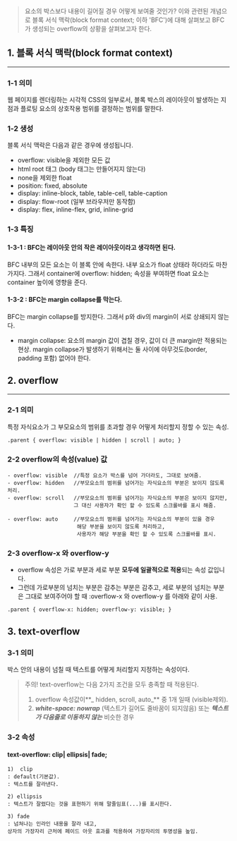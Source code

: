 > 요소의 박스보다 내용이 길어질 경우 어떻게 보여줄 것인가?
> 이와 관련된 개념으로 블록 서식 맥락(block format context; 이하 'BFC')에 대해 살펴보고
> BFC가 생성되는 overflow의 상황을 살펴보고자 한다.

## 1. 블록 서식 맥락(block format context)

---

### 1-1 의미

웹 페이지를 렌더링하는 시각적 CSS의 일부로서, 블록 박스의 레이아웃이 발생하는 지점과 플로팅 요소의 상호작용 범위를 결정하는 범위를 말한다.

### 1-2 생성

블록 서식 맥락은 다음과 같은 경우에 생성됩니다.

- overflow: visible을 제외한 모든 값
- html root 태그 (body 태그는 만들어지지 않는다)
- none을 제외한 float
- position: fixed, absolute
- display: inline-block, table, table-cell, table-caption
- display: flow-root (일부 브라우저만 동작함)
- display: flex, inline-flex, grid, inline-grid

### 1-3 특징

#### 1-3-1 : BFC는 레이아웃 안의 작은 레이아웃이라고 생각하면 된다.

BFC 내부의 모든 요소는 이 블록 안에 속한다. 내부 요소가 float 상태라 하더라도 마찬가지다. 그래서 container에 overflow: hidden; 속성을 부여하면 float 요소는 container 높이에 영향을 준다.

#### 1-3-2 : BFC는 margin collapse를 막는다.

BFC는 margin collapse를 방지한다. 그래서 p와 div의 margin이 서로 상쇄되지 않는다.

- margin collapse: 요소의 margin 값이 겹칠 경우, 값이 더 큰 margin만 적용되는 현상. margin collapse가 발생하기 위해서는 둘 사이에 아무것도(border, padding 포함) 없어야 한다.

## 2. overflow

---

### 2-1 의미

특정 자식요소가 그 부모요소의 범위를 초과할 경우 어떻게 처리할지 정할 수 있는 속성.

```null
.parent { overflow: visible | hidden | scroll | auto; }
```

### 2-2 overflow의 속성(value) 값

```null
- overflow: visible  //특정 요소가 박스를 넘어 가더라도, 그대로 보여줌.
- overflow: hidden   //부모요소의 범위를 넘어가는 자식요소의 부분은 보이지 않도록 처리.
- overflow: scroll   //부모요소의 범위를 넘어가는 자식요소의 부분은 보이지 않지만,
                     그 대신 사용자가 확인 할 수 있도록 스크롤바를 표시 해줌.

- overflow: auto     //부모요소의 범위를 넘어가는 자식요소의 부분이 있을 경우
                      해당 부분을 보이지 않도록 처리하고,
                      사용자가 해당 부분을 확인 할 수 있도록 스크롤바를 표시.
```

### 2-3 overflow-x 와 overflow-y

- overflow 속성은 가로 부분과 세로 부분 **모두에 일괄적으로 적용**되는 속성 값입니다.
- 그런데 가로부분의 넘치는 부분은 감추는 부분은 감추고,
  세로 부분의 넘치는 부분은 그대로 보여주어야 할 때
  :overflow-x 와 overflow-y 를 아래와 같이 사용.

```null
.parent { overflow-x: hidden; overflow-y: visible; }
```

## 3. text-overflow

### 3-1 의미

박스 안의 내용이 넘칠 때 텍스트를 어떻게 처리할지 지정하는 속성이다.

> 주의! text-overflow는 다음 2가지 조건을 모두 충족할 때 적용된다.
>
> 1. overflow 속성값이**_ hidden, scroll, auto_** 중 1개 일때 (visible제외).
> 2. **_white-space: nowrap_** (텍스트가 길어도 줄바꿈이 되지않음) 또는 **_텍스트가 다음줄로 이동하지 않는_** 비슷한 경우

### 3-2 속성

#### text-overflow: clip| ellipsis| fade;

```null
1)  clip
: default(기본값).
: 텍스트를 잘라낸다.

2) ellipsis
: 텍스트가 잘렸다는 것을 표현하기 위해 말줄임표(...)를 표시한다.

3) fade
: 넘쳐나는 인라인 내용을 잘라 내고,
상자의 가장자리 근처에 페이드 아웃 효과를 적용하여 가장자리의 투명성을 높임.
```
